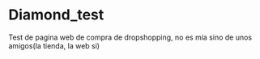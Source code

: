 # Diamond_test
Test de pagina web de compra de dropshopping, no es mía sino de unos amigos(la tienda, la web si)
